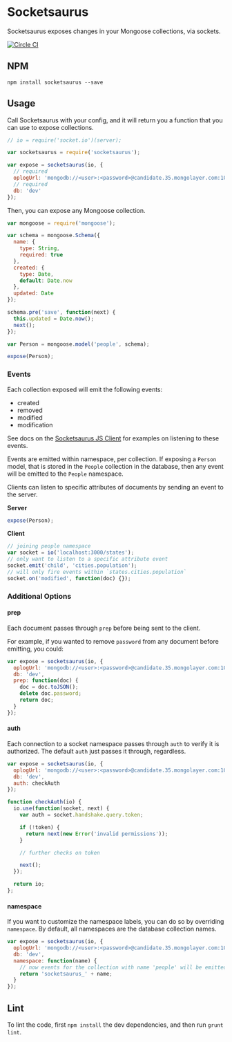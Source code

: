 # Socketsaurus

Socketsaurus exposes changes in your Mongoose collections, via sockets.

[![Circle CI](https://circleci.com/gh/caarbon/socketsaurus.svg?style=svg)](https://circleci.com/gh/caarbon/socketsaurus)

## NPM

```
npm install socketsaurus --save
```

## Usage

Call Socketsaurus with your config, and it will return you a function that you can use to expose collections.

```js
// io = require('socket.io')(server);

var socketsaurus = require('socketsaurus');

var expose = socketsaurus(io, {
  // required
  oplogUrl: 'mongodb://<user>:<password>@candidate.35.mongolayer.com:10491,candidate.34.mongolayer.com:10493/local?authSource=oplog_test',
  // required
  db: 'dev'
});
```

Then, you can expose any Mongoose collection.

```js
var mongoose = require('mongoose');

var schema = mongoose.Schema({
  name: {
    type: String,
    required: true
  },
  created: {
    type: Date,
    default: Date.now
  },
  updated: Date
});

schema.pre('save', function(next) {
  this.updated = Date.now();
  next();
});

var Person = mongoose.model('people', schema);

expose(Person);
```

### Events

Each collection exposed will emit the following events:

- created
- removed
- modified
- modification

See docs on the [Socketsaurus JS Client](https://github.com/caarbon/socketsaurus-js-client) for examples on listening to these events.

Events are emitted within namespace, per collection. If exposing a `Person` model, that is stored in the `People` collection in the database, then any event will be emitted to the `People` namespace.

Clients can listen to specific attributes of documents by sending an event to the server.

**Server**
```js
expose(Person);
```

**Client**
```js
// joining people namespace
var socket = io('localhost:3000/states');
// only want to listen to a specific attribute event
socket.emit('child', 'cities.population');
// will only fire events within `states.cities.population`
socket.on('modified', function(doc) {});
```

### Additional Options

#### prep

Each document passes through `prep` before being sent to the client.

For example, if you wanted to remove `password` from any document before emitting, you could:

```js
var expose = socketsaurus(io, {
  oplogUrl: 'mongodb://<user>:<password>@candidate.35.mongolayer.com:10491,candidate.34.mongolayer.com:10493/local?authSource=oplog_test',
  db: 'dev',
  prep: function(doc) {
    doc = doc.toJSON();
    delete doc.password;
    return doc;
  }
});
```

#### auth

Each connection to a socket namespace passes through `auth` to verify it is authorized. The default `auth` just passes it through, regardless.

```js
var expose = socketsaurus(io, {
  oplogUrl: 'mongodb://<user>:<password>@candidate.35.mongolayer.com:10491,candidate.34.mongolayer.com:10493/local?authSource=oplog_test',
  db: 'dev',
  auth: checkAuth
});

function checkAuth(io) {
  io.use(function(socket, next) {
    var auth = socket.handshake.query.token;

    if (!token) {
      return next(new Error('invalid permissions'));
    }

    // further checks on token

    next();
  });

  return io;
};
```

#### namespace

If you want to customize the namespace labels, you can do so by overriding `namespace`. By default, all namespaces are the database collection names.

```js
var expose = socketsaurus(io, {
  oplogUrl: 'mongodb://<user>:<password>@candidate.35.mongolayer.com:10491,candidate.34.mongolayer.com:10493/local?authSource=oplog_test',
  db: 'dev',
  namespace: function(name) {
    // now events for the collection with name 'people' will be emitted under the namespace 'socketsaurus_people'
    return 'socketsaurus_' + name;
  }
});
```

## Lint

To lint the code, first `npm install` the dev dependencies, and then run `grunt lint`.
